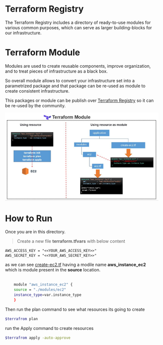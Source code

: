 # Terraform Registry
The Terraform Registry includes a directory of ready-to-use modules for various common purposes, which can serve as larger building-blocks for our infrastructure.


# Terraform Module

Modules are used to create reusable components, improve organization, and to treat pieces of infrastructure as a black box.

So overall module allows to convert your infrastructure set into a parametrized package and that package can be re-used as module to create consistent infrastructure. 

This packages or module can be publish over [Terraform Registry](#Terraform-Registry) so it can be re-used by the community. 


![Terraform-Module](../images/Terraform-Module-1.JPG)

# How to Run 

Once you are in this directory. 

> Create a new file **terraform.tfvars** with below content 
```note
AWS_ACCESS_KEY = "<<YOUR_AWS_ACCESS_KEY>>"
AWS_SECRET_KEY = "<<YOUR_AWS_SECRET_KEY>>" 
```

as we can see [create-ec2.tf](create-ec2.tf) having a modile name **aws_instance_ec2** which is module present in the  **source** location.

```sh

    module "aws_instance_ec2" {
    source = "./modules/ec2"
    instance_type=var.instance_type
    }

```

Then run the plan command to see what resources its going to create

```sh
$terrafrom plan
```

run the Apply command to create resources 

```sh
$terrafrom apply -auto-approve
```


